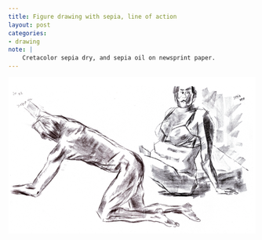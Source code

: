 ```yaml
---
title: Figure drawing with sepia, line of action
layout: post
categories:
- drawing
note: |
    Cretacolor sepia dry, and sepia oil on newsprint paper.
---
```


<img src="/assets/pages/art/images/251.png">

